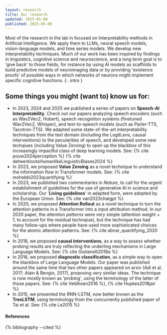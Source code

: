 ```yaml
---
layout: research
title: Our research
updated: 2025-05-08
published: 2025-05-08
---
```


Most of the research in the lab in focused on Interpretability methods in Artificial Intelligence. We apply them to LLMs, neural speech models, vision-language models, and time series models. We develop new interpretability techniques. Much of our work has been inspired by findings in linguistics, cognitive science and neuroscience, and a long term goal is to 'give back' to those fields, for instance by using AI models as scaffolds to build predictive models of neuroimaging data or by providing 'existence proofs' of possible ways in which networks of neurons might implement specific cognitive functions. 
{: .intro }

## Some things you might (want to) know us for:
- In 2023, 2024 and 2025 we published a series of papers on **Speech-AI Interpretability**. Check out our papers analyzing speech encoders (such as Wav2Vec2, Hubert), speech recognition systems (finetuned Wav2Vec2, Whisper), and text-to-speech models (such as Parler-TTS, Tacotron-TTS). We adapted some state-of-the-art interpretability techniques from the text domain (including the LogitLens, causal interventions) to the pecularities of speech, and developed some new techqiues (including Value Zeroing) to open up the blackbox of this increasingly impactful class of deep learning models. See: {% cite pouw2024perception %}  {% cite deheerklootsHumanlikeLinguisticBiases2024 %} 
- In 2023, we proposed **Value Zeroing** as a novel technique to understand the information flow in Transformer models. See: {% cite mohebbi2023quantifying %}
- In 2023, we published two commentaries in *Nature*, to call for the urgent establishment of guidelines for the use of generative AI in science and scholarship. Our '**Living guidelines**' in adapted form, were adopted by the European Union. See: {% cite van2023chatgpt %}
- In 2020, we proposed **Attention Rollout** as a novel technique to turn the attention patterns in a Transformer into a input attribution method. In our 2020 paper, the *attention patterns* were very simple (attention weight + 1, to account for the residual technqiue), but the technique has had many follow-ups where people have used more sophisticated choices for the atomic attention patterns. See: {% cite abnar_quantifying_2020 %}
- In 2018, we proposed **causal interventions**, as a way to assess whether probing results are truly reflecting the underling mechanisms in Large Language Models. See: {% cite Giulianelli2018a %}
- In 2016, we proposed **diagnostic classification**, as a simple way to open the blackbox of Large Language Models. Our paper was published around the same time that two other papers appeared on arxiv (Adi et al. 2017; Alain & Bengio, 2017), proposing very similar ideas. The technique is now mostly known as 'probing', using the terminology of the latter of those papers. See: {% cite Veldhoen2016 %}, {% cite Hupkes2018jair %}
- In 2015, we presented the RNN-LSTM, now better known as the **TreeLSTM**, using terminology from the concurrently published paper of Tai et al. See: {% cite Le2015 %}


<div class="references">
  <h4>References</h4>
  {% bibliography --cited %}
</div>
